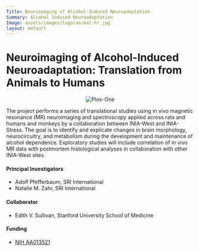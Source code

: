 ```yaml
---
Title: Neuroimaging of Alcohol-Induced Neuroadaptation
Summary: Alcohol Induced Neuroadaptation
Image: assets/images/logo/animal-hr.jpg
layout: default
---
```

# Neuroimaging of Alcohol-Induced Neuroadaptation: Translation from Animals to Humans

<center><img src="{{ "assets/images/logo/animal-hr.jpg" | relative_url }}" alt="Plos-One" align="middle"></center>

The project performs a series of translational studies using in vivo magnetic resonance (MR) neuroimaging and spectroscopy applied across rats and humans and monkeys by a collaboration between INIA-West and INIA-Stress. The goal is to identify and explicate changes in brain morphology, neurocircuitry, and metabolism during the development and maintenance of alcohol dependence. Exploratory studies will include correlation of in vivo MR data with postmortem histological analyses in collaboration with other INIA-West sites.

#### Principal Investigators

* Adolf Pfefferbaum, SRI International
* Natalie M. Zahr, SRI International

#### Collaborator

* Edith V. Sullivan, Stanford University School of Medicine

#### Funding

 * [NIH AA013521][animal]

[animal]: https://projectreporter.nih.gov/project_info_description.cfm?aid=8901717&icde=29447440
